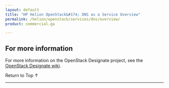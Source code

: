 ```yaml
---
layout: default
title: "HP Helion OpenStack&#174; DNS as a Service Overview"
permalink: /helion/openstack/services/dns/overview/
product: commercial.ga

---
```

<!--PUBLISHED-->

<script>

function PageRefresh {
onLoad="window.refresh"
}

PageRefresh();

</script>

<!--
<p style="font-size: small;"> <a href="/helion/openstack/services/horizon/overview/">&#9664; PREV</a> | <a href="/helion/openstack/services/overview/">&#9650; UP</a> | <a href="/helion/openstack/services/tripleo/overview/"> NEXT &#9654</a> </p>
<!--
# HP Helion OpenStack&#174; DNS as a Service (DNSaaS) Overview#
[See the Helion OpenStack 1.1 version of this page](/helion/openstack/1.1/services/dns/overview/)

Based on the OpenStack Designate project, the HP Helion OpenStack DNS-as-a-service feature (DNSaaS) provides a Domain Name System (DNS) service for use by HP Helion OpenStack users.

DNSaaS includes a set of RESTful APIs for the display, creation, modification and deletion of DNS records.

DNSaaS for the OpenStack platform includes:

- REST APIs for domain/record management
- Multi-tenancy
- Integration with Keystone for authentication
- A framework in place to integrate with Nova and Quantum notifications (for auto-generated records)
- Support for PowerDNS in the current version

For example, if a user wants to access *mytestdomain.com* in a web browser, DNS provides the mechanism the browser uses to locate the server's IP address (for example, `1.2.3.4`).

**Note:** Installing HP Helion OpenStack DNSaaS is optional. Before you attempt the DNSaaS installation, you must have already installed HP Helion OpenStack and verified that it is  correctly configured and operational.

Learn how to [install DNS as a service](/helion/openstack/install/dnsaas/).

##Key Terms

Key terms include:

- **DNS** -- A service that provides look up of the actual Internet address (IP address) of domains. 

- **Domain Name** -- An identification string that defines a realm of administrative autonomy, authority, or control on the Internet.

- **DNS Server** -- A server that stores the DNS records for a domain name, such as address (A or AAAA) records, name server (NS) records, and mail exchanger (MX) records.

	A user of DNSaaS needs to set the nameservers for their domains, as described in the [API document](http://docs.hpcloud.com/api/dns).

## Working with DNSaaS

To [perform tasks using DNSaaS](#howto), you can use the API or CLI.

###Using the API to access DNSaaS<a name="API"></a>
 
You can use a low-level, raw REST API access to DNSaaS. See the [HP Helion Public Cloud DNS API Specifications](https://docs.hpcloud.com/api/dns/).

###Using the CLI<a name="cli"></a>

You can use the *python-designateclient* command line tool to access DNSaaS. See [Install the client from PyPI](http://python-designateclient.readthedocs.org/en/latest/installation.html).

For more information on installing the CLI, see [Install the OpenStack command-line clients](http://docs.openstack.org/user-guide/content/install_clients.html).

<!---
## How To's with the HP Helion DNSaaS<a name="howto"></a>

The HP DNSaaS provides a way to display, create, modify, and delete DNS records. 

The following lists of tasks can be performed by a user or administrator through the [API](http://docs.hpcloud.com/api/dns), or [CLI](http://python-designateclient.readthedocs.org/en/latest/shell.html).


### Domain Operations ###

You can perform the following operations for the DNS domain:

- Creating and deleting domains
- Listing domains
- Modifying domains


### Record Operations ###

You can perform the following operations for DNS records:

- Creating and deleting records
- Listing records
- Modifying records -->

## For more information ##

For more information on the OpenStack Designate project, see the [OpenStack Designate wiki](https://wiki.openstack.org/wiki/Designate).


 <a href="#top" style="padding:14px 0px 14px 0px; text-decoration: none;"> Return to Top &#8593; </a>

----
